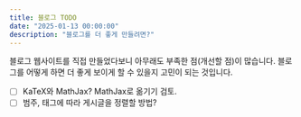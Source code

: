 ```yaml
---
title: 블로그 TODO
date: "2025-01-13 00:00:00"
description: "블로그를 더 좋게 만들려면?"
---
```


블로그 웹사이트를 직접 만들었다보니 아무래도 부족한 점(개선할 점)이 많습니다.
블로그를 어떻게 하면 더 좋게 보이게 할 수 있을지 고민이 되는 것입니다.

- [ ] KaTeX와 MathJax? MathJax로 옮기기 검토.
- [ ] 범주, 태그에 따라 게시글을 정렬할 방법? 